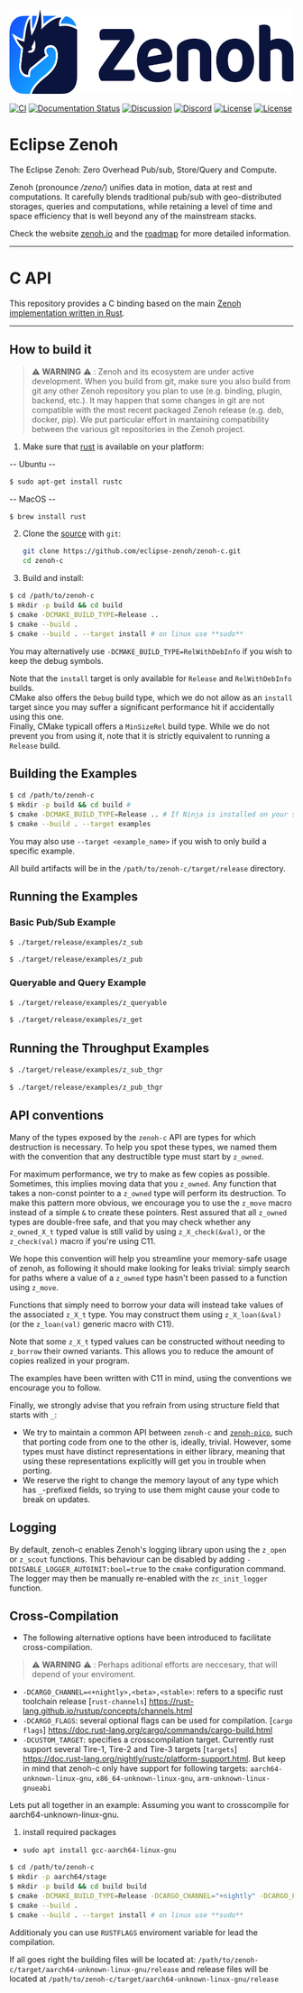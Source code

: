 <img src="https://raw.githubusercontent.com/eclipse-zenoh/zenoh/master/zenoh-dragon.png" height="150">

[![CI](https://github.com/eclipse-zenoh/zenoh-c/workflows/CI/badge.svg)](https://github.com/eclipse-zenoh/zenoh-c/actions?query=workflow%3A%22CI%22)
[![Documentation Status](https://readthedocs.org/projects/zenoh-c/badge/?version=latest)](https://zenoh-c.readthedocs.io/en/latest/?badge=latest)
[![Discussion](https://img.shields.io/badge/discussion-on%20github-blue)](https://github.com/eclipse-zenoh/roadmap/discussions)
[![Discord](https://img.shields.io/badge/chat-on%20discord-blue)](https://discord.gg/2GJ958VuHs)
[![License](https://img.shields.io/badge/License-EPL%202.0-blue)](https://choosealicense.com/licenses/epl-2.0/)
[![License](https://img.shields.io/badge/License-Apache%202.0-blue.svg)](https://opensource.org/licenses/Apache-2.0)


# Eclipse Zenoh

The Eclipse Zenoh: Zero Overhead Pub/sub, Store/Query and Compute.

Zenoh (pronounce _/zeno/_) unifies data in motion, data at rest and computations. It carefully blends traditional pub/sub with geo-distributed storages, queries and computations, while retaining a level of time and space efficiency that is well beyond any of the mainstream stacks.

Check the website [zenoh.io](http://zenoh.io) and the [roadmap](https://github.com/eclipse-zenoh/roadmap) for more detailed information.

-------------------------------
# C API

This repository provides a C binding based on the main [Zenoh implementation written in Rust](https://github.com/eclipse-zenoh/zenoh).

-------------------------------
## How to build it 

> :warning: **WARNING** :warning: : Zenoh and its ecosystem are under active development. When you build from git, make sure you also build from git any other Zenoh repository you plan to use (e.g. binding, plugin, backend, etc.). It may happen that some changes in git are not compatible with the most recent packaged Zenoh release (e.g. deb, docker, pip). We put particular effort in mantaining compatibility between the various git repositories in the Zenoh project. 

1. Make sure that [rust](https://www.rust-lang.org) is available on your platform:

  -- Ubuntu -- 

  ```bash
  $ sudo apt-get install rustc
  ```

  -- MacOS -- 

  ```bash
  $ brew install rust
  ```

2. Clone the [source] with `git`:

   ```sh
   git clone https://github.com/eclipse-zenoh/zenoh-c.git
   cd zenoh-c
   ```

[source]: https://github.com/eclipse-zenoh/zenoh-c

3. Build and install:

  ```bash
  $ cd /path/to/zenoh-c
  $ mkdir -p build && cd build 
  $ cmake -DCMAKE_BUILD_TYPE=Release ..
  $ cmake --build .
  $ cmake --build . --target install # on linux use **sudo**
  ```

You may alternatively use `-DCMAKE_BUILD_TYPE=RelWithDebInfo` if you wish to keep the debug symbols.

Note that the `install` target is only available for `Release` and `RelWithDebInfo` builds.  
CMake also offers the `Debug` build type, which we do not allow as an `install` target since you may suffer a significant performance hit if accidentally using this one.  
Finally, CMake typicall offers a `MinSizeRel` build type. While we do not prevent you from using it, note that it is strictly equivalent to running a `Release` build.

## Building the Examples

  ```bash
  $ cd /path/to/zenoh-c
  $ mkdir -p build && cd build #
  $ cmake -DCMAKE_BUILD_TYPE=Release .. # If Ninja is installed on your system, adding `-GNinja` to this command can greatly speed up the build time
  $ cmake --build . --target examples
  ```

You may also use `--target <example_name>` if you wish to only build a specific example.

All build artifacts will be in the `/path/to/zenoh-c/target/release` directory.

## Running the Examples

### Basic Pub/Sub Example
```bash
$ ./target/release/examples/z_sub
```

```bash
$ ./target/release/examples/z_pub
```

### Queryable and Query Example
```bash
$ ./target/release/examples/z_queryable
```

```bash
$ ./target/release/examples/z_get
```

## Running the Throughput Examples
```bash
$ ./target/release/examples/z_sub_thgr
```

```bash
$ ./target/release/examples/z_pub_thgr
```

## API conventions
Many of the types exposed by the `zenoh-c` API are types for which destruction is necessary. To help you spot these types, we named them with the convention that  any destructible type must start by `z_owned`.

For maximum performance, we try to make as few copies as possible. Sometimes, this implies moving data that you `z_owned`. Any function that takes a non-const pointer to a `z_owned` type will perform its destruction. To make this pattern more obvious, we encourage you to use the `z_move` macro instead of a simple `&` to create these pointers. Rest assured that all `z_owned` types are double-free safe, and that you may check whether any `z_owned_X_t` typed value is still valid by using `z_X_check(&val)`, or the `z_check(val)` macro if you're using C11.

We hope this convention will help you streamline your memory-safe usage of zenoh, as following it should make looking for leaks trivial: simply search for paths where a value of a `z_owned` type hasn't been passed to a function using `z_move`.

Functions that simply need to borrow your data will instead take values of the associated `z_X_t` type. You may construct them using `z_X_loan(&val)` (or the `z_loan(val)` generic macro with C11).

Note that some `z_X_t` typed values can be constructed without needing to `z_borrow` their owned variants. This allows you to reduce the amount of copies realized in your program.

The examples have been written with C11 in mind, using the conventions we encourage you to follow.

Finally, we strongly advise that you refrain from using structure field that starts with `_`:
* We try to maintain a common API between `zenoh-c` and [`zenoh-pico`](https://github.com/eclipse-zenoh/zenoh-pico), such that porting code from one to the other is, ideally, trivial. However, some types must have distinct representations in either library, meaning that using these representations explicitly will get you in trouble when porting.
* We reserve the right to change the memory layout of any type which has `_`-prefixed fields, so trying to use them might cause your code to break on updates.

## Logging
By default, zenoh-c enables Zenoh's logging library upon using the `z_open` or `z_scout` functions. This behaviour can be disabled by adding `-DDISABLE_LOGGER_AUTOINIT:bool=true` to the `cmake` configuration command. The logger may then be manually re-enabled with the `zc_init_logger` function.

## Cross-Compilation
* The following alternative options have been introduced to facilitate cross-compilation.
> :warning: **WARNING** :warning: : Perhaps aditional efforts are neccesary, that will depend of your enviroment.

- `-DCARGO_CHANNEL=<+nightly>,<beta>,<stable>`: refers to a specific rust toolchain release [`rust-channels`] https://rust-lang.github.io/rustup/concepts/channels.html
- `-DCARGO_FLAGS`: several optional flags can be used for compilation. [`cargo flags`] https://doc.rust-lang.org/cargo/commands/cargo-build.html
- `-DCUSTOM_TARGET`: specifies a crosscompilation target. Currently rust support several Tire-1, Tire-2 and Tire-3 targets [`targets`] https://doc.rust-lang.org/nightly/rustc/platform-support.html. But keep in mind that zenoh-c only have support for following targets: `aarch64-unknown-linux-gnu`, `x86_64-unknown-linux-gnu`, `arm-unknown-linux-gnueabi`

Lets put all together in an example:
Assuming you want to crosscompile for aarch64-unknown-linux-gnu.

1. install required packages
  - `sudo apt install gcc-aarch64-linux-gnu`

  ```bash
  $ cd /path/to/zenoh-c
  $ mkdir -p aarch64/stage
  $ mkdir -p build && cd build build
  $ cmake -DCMAKE_BUILD_TYPE=Release -DCARGO_CHANNEL="+nightly" -DCARGO_FLAGS="-Zbuild-std=std,panic_abort" -DCUSTOM_TARGET="aarch64-unknown-linux-gnu" -DCMAKE_INSTALL_PREFIX=../aarch64/stage
  $ cmake --build .
  $ cmake --build . --target install # on linux use **sudo**
  ```
Additionaly you can use `RUSTFLAGS` enviroment variable for lead the compilation. 


If all goes right the building files will be located at:
`/path/to/zenoh-c/target/aarch64-unknown-linux-gnu/release`
and release files will be located at
`/path/to/zenoh-c/target/aarch64-unknown-linux-gnu/release`

